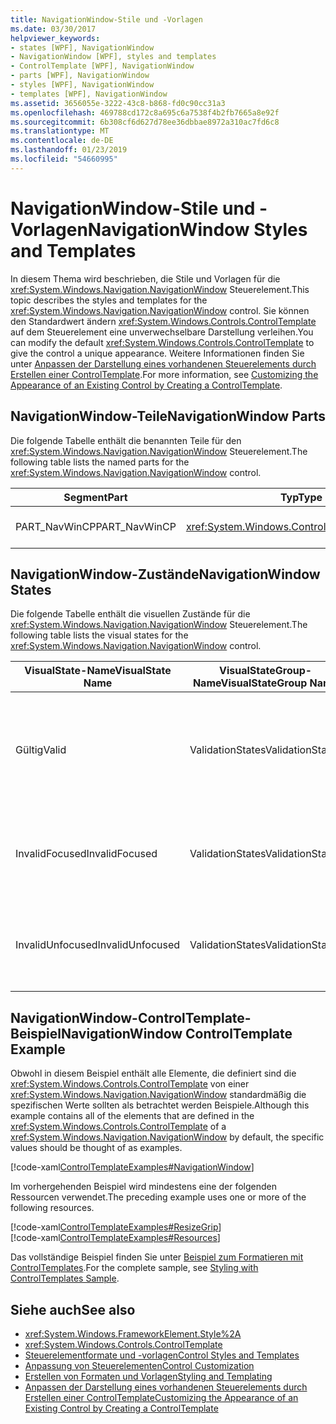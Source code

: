 ```yaml
---
title: NavigationWindow-Stile und -Vorlagen
ms.date: 03/30/2017
helpviewer_keywords:
- states [WPF], NavigationWindow
- NavigationWindow [WPF], styles and templates
- ControlTemplate [WPF], NavigationWindow
- parts [WPF], NavigationWindow
- styles [WPF], NavigationWindow
- templates [WPF], NavigationWindow
ms.assetid: 3656055e-3222-43c8-b868-fd0c90cc31a3
ms.openlocfilehash: 469788cd172c8a695c6a7538f4b2fb7665a8e92f
ms.sourcegitcommit: 6b308cf6d627d78ee36dbbae8972a310ac7fd6c8
ms.translationtype: MT
ms.contentlocale: de-DE
ms.lasthandoff: 01/23/2019
ms.locfileid: "54660995"
---
```

# <a name="navigationwindow-styles-and-templates"></a><span data-ttu-id="cce7b-102">NavigationWindow-Stile und -Vorlagen</span><span class="sxs-lookup"><span data-stu-id="cce7b-102">NavigationWindow Styles and Templates</span></span>
<span data-ttu-id="cce7b-103">In diesem Thema wird beschrieben, die Stile und Vorlagen für die <xref:System.Windows.Navigation.NavigationWindow> Steuerelement.</span><span class="sxs-lookup"><span data-stu-id="cce7b-103">This topic describes the styles and templates for the <xref:System.Windows.Navigation.NavigationWindow> control.</span></span> <span data-ttu-id="cce7b-104">Sie können den Standardwert ändern <xref:System.Windows.Controls.ControlTemplate> auf dem Steuerelement eine unverwechselbare Darstellung verleihen.</span><span class="sxs-lookup"><span data-stu-id="cce7b-104">You can modify the default <xref:System.Windows.Controls.ControlTemplate> to give the control a unique appearance.</span></span> <span data-ttu-id="cce7b-105">Weitere Informationen finden Sie unter [Anpassen der Darstellung eines vorhandenen Steuerelements durch Erstellen einer ControlTemplate](../../../../docs/framework/wpf/controls/customizing-the-appearance-of-an-existing-control.md).</span><span class="sxs-lookup"><span data-stu-id="cce7b-105">For more information, see [Customizing the Appearance of an Existing Control by Creating a ControlTemplate](../../../../docs/framework/wpf/controls/customizing-the-appearance-of-an-existing-control.md).</span></span>  
  
## <a name="navigationwindow-parts"></a><span data-ttu-id="cce7b-106">NavigationWindow-Teile</span><span class="sxs-lookup"><span data-stu-id="cce7b-106">NavigationWindow Parts</span></span>  
 <span data-ttu-id="cce7b-107">Die folgende Tabelle enthält die benannten Teile für den <xref:System.Windows.Navigation.NavigationWindow> Steuerelement.</span><span class="sxs-lookup"><span data-stu-id="cce7b-107">The following table lists the named parts for the <xref:System.Windows.Navigation.NavigationWindow> control.</span></span>  
  
|<span data-ttu-id="cce7b-108">Segment</span><span class="sxs-lookup"><span data-stu-id="cce7b-108">Part</span></span>|<span data-ttu-id="cce7b-109">Typ</span><span class="sxs-lookup"><span data-stu-id="cce7b-109">Type</span></span>|<span data-ttu-id="cce7b-110">Beschreibung</span><span class="sxs-lookup"><span data-stu-id="cce7b-110">Description</span></span>|  
|-|-|-|  
|<span data-ttu-id="cce7b-111">PART_NavWinCP</span><span class="sxs-lookup"><span data-stu-id="cce7b-111">PART_NavWinCP</span></span>|<xref:System.Windows.Controls.ContentPresenter>|<span data-ttu-id="cce7b-112">Der Bereich für den Inhalt.</span><span class="sxs-lookup"><span data-stu-id="cce7b-112">The area for the content.</span></span>|  
  
## <a name="navigationwindow-states"></a><span data-ttu-id="cce7b-113">NavigationWindow-Zustände</span><span class="sxs-lookup"><span data-stu-id="cce7b-113">NavigationWindow States</span></span>  
 <span data-ttu-id="cce7b-114">Die folgende Tabelle enthält die visuellen Zustände für die <xref:System.Windows.Navigation.NavigationWindow> Steuerelement.</span><span class="sxs-lookup"><span data-stu-id="cce7b-114">The following table lists the visual states for the <xref:System.Windows.Navigation.NavigationWindow> control.</span></span>  
  
|<span data-ttu-id="cce7b-115">VisualState-Name</span><span class="sxs-lookup"><span data-stu-id="cce7b-115">VisualState Name</span></span>|<span data-ttu-id="cce7b-116">VisualStateGroup-Name</span><span class="sxs-lookup"><span data-stu-id="cce7b-116">VisualStateGroup Name</span></span>|<span data-ttu-id="cce7b-117">Beschreibung</span><span class="sxs-lookup"><span data-stu-id="cce7b-117">Description</span></span>|  
|-|-|-|  
|<span data-ttu-id="cce7b-118">Gültig</span><span class="sxs-lookup"><span data-stu-id="cce7b-118">Valid</span></span>|<span data-ttu-id="cce7b-119">ValidationStates</span><span class="sxs-lookup"><span data-stu-id="cce7b-119">ValidationStates</span></span>|<span data-ttu-id="cce7b-120">Das Steuerelement verwendet die <xref:System.Windows.Controls.Validation> Klasse und die <xref:System.Windows.Controls.Validation.HasError%2A?displayProperty=nameWithType> angefügte Eigenschaft `false`.</span><span class="sxs-lookup"><span data-stu-id="cce7b-120">The control uses the <xref:System.Windows.Controls.Validation> class and the <xref:System.Windows.Controls.Validation.HasError%2A?displayProperty=nameWithType> attached property is `false`.</span></span>|  
|<span data-ttu-id="cce7b-121">InvalidFocused</span><span class="sxs-lookup"><span data-stu-id="cce7b-121">InvalidFocused</span></span>|<span data-ttu-id="cce7b-122">ValidationStates</span><span class="sxs-lookup"><span data-stu-id="cce7b-122">ValidationStates</span></span>|<span data-ttu-id="cce7b-123">Die <xref:System.Windows.Controls.Validation.HasError%2A?displayProperty=nameWithType> angefügte Eigenschaft `true` hat das Steuerelement den Fokus besitzt.</span><span class="sxs-lookup"><span data-stu-id="cce7b-123">The <xref:System.Windows.Controls.Validation.HasError%2A?displayProperty=nameWithType> attached property is `true` has the control has focus.</span></span>|  
|<span data-ttu-id="cce7b-124">InvalidUnfocused</span><span class="sxs-lookup"><span data-stu-id="cce7b-124">InvalidUnfocused</span></span>|<span data-ttu-id="cce7b-125">ValidationStates</span><span class="sxs-lookup"><span data-stu-id="cce7b-125">ValidationStates</span></span>|<span data-ttu-id="cce7b-126">Die <xref:System.Windows.Controls.Validation.HasError%2A?displayProperty=nameWithType> angefügte Eigenschaft `true` hat das Steuerelement keinen Fokus besitzt.</span><span class="sxs-lookup"><span data-stu-id="cce7b-126">The <xref:System.Windows.Controls.Validation.HasError%2A?displayProperty=nameWithType> attached property is `true` has the control does not have focus.</span></span>|  
  
## <a name="navigationwindow-controltemplate-example"></a><span data-ttu-id="cce7b-127">NavigationWindow-ControlTemplate-Beispiel</span><span class="sxs-lookup"><span data-stu-id="cce7b-127">NavigationWindow ControlTemplate Example</span></span>  
 <span data-ttu-id="cce7b-128">Obwohl in diesem Beispiel enthält alle Elemente, die definiert sind die <xref:System.Windows.Controls.ControlTemplate> von einer <xref:System.Windows.Navigation.NavigationWindow> standardmäßig die spezifischen Werte sollten als betrachtet werden Beispiele.</span><span class="sxs-lookup"><span data-stu-id="cce7b-128">Although this example contains all of the elements that are defined in the <xref:System.Windows.Controls.ControlTemplate> of a <xref:System.Windows.Navigation.NavigationWindow> by default, the specific values should be thought of as examples.</span></span>  
  
 [!code-xaml[ControlTemplateExamples#NavigationWindow](../../../../samples/snippets/csharp/VS_Snippets_Wpf/ControlTemplateExamples/CS/resources/navigationwindow.xaml#navigationwindow)]  
  
 <span data-ttu-id="cce7b-129">Im vorhergehenden Beispiel wird mindestens eine der folgenden Ressourcen verwendet.</span><span class="sxs-lookup"><span data-stu-id="cce7b-129">The preceding example uses one or more of the following resources.</span></span>  
  
 [!code-xaml[ControlTemplateExamples#ResizeGrip](../../../../samples/snippets/csharp/VS_Snippets_Wpf/ControlTemplateExamples/CS/resources/resizegrip.xaml#resizegrip)]  
[!code-xaml[ControlTemplateExamples#Resources](../../../../samples/snippets/csharp/VS_Snippets_Wpf/ControlTemplateExamples/CS/resources/shared.xaml#resources)]  
  
 <span data-ttu-id="cce7b-130">Das vollständige Beispiel finden Sie unter [Beispiel zum Formatieren mit ControlTemplates](https://github.com/Microsoft/WPF-Samples/tree/master/Styles%20&%20Templates/IntroToStylingAndTemplating).</span><span class="sxs-lookup"><span data-stu-id="cce7b-130">For the complete sample, see [Styling with ControlTemplates Sample](https://github.com/Microsoft/WPF-Samples/tree/master/Styles%20&%20Templates/IntroToStylingAndTemplating).</span></span>  
  
## <a name="see-also"></a><span data-ttu-id="cce7b-131">Siehe auch</span><span class="sxs-lookup"><span data-stu-id="cce7b-131">See also</span></span>
- <xref:System.Windows.FrameworkElement.Style%2A>
- <xref:System.Windows.Controls.ControlTemplate>
- [<span data-ttu-id="cce7b-132">Steuerelementformate und -vorlagen</span><span class="sxs-lookup"><span data-stu-id="cce7b-132">Control Styles and Templates</span></span>](../../../../docs/framework/wpf/controls/control-styles-and-templates.md)
- [<span data-ttu-id="cce7b-133">Anpassung von Steuerelementen</span><span class="sxs-lookup"><span data-stu-id="cce7b-133">Control Customization</span></span>](../../../../docs/framework/wpf/controls/control-customization.md)
- [<span data-ttu-id="cce7b-134">Erstellen von Formaten und Vorlagen</span><span class="sxs-lookup"><span data-stu-id="cce7b-134">Styling and Templating</span></span>](../../../../docs/framework/wpf/controls/styling-and-templating.md)
- [<span data-ttu-id="cce7b-135">Anpassen der Darstellung eines vorhandenen Steuerelements durch Erstellen einer ControlTemplate</span><span class="sxs-lookup"><span data-stu-id="cce7b-135">Customizing the Appearance of an Existing Control by Creating a ControlTemplate</span></span>](../../../../docs/framework/wpf/controls/customizing-the-appearance-of-an-existing-control.md)
